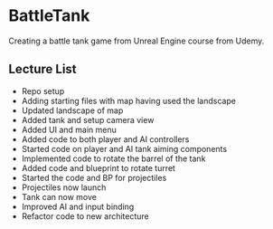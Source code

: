 # BattleTank
Creating a battle tank game from Unreal Engine course from Udemy.

## Lecture List
* Repo setup
* Adding starting files with map having used the landscape
* Updated landscape of map
* Added tank and setup camera view
* Added UI and main menu
* Added code to both player and AI controllers
* Started code on player and AI tank aiming components
* Implemented code to rotate the barrel of the tank
* Added code and blueprint to rotate turret
* Started the code and BP for projectiles
* Projectiles now launch
* Tank can now move
* Improved AI and input binding
* Refactor code to new architecture